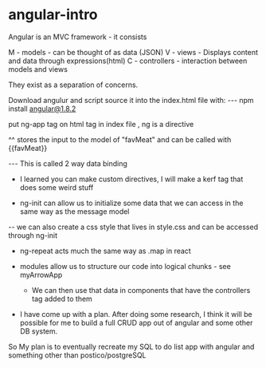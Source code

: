 # angular-intro

Angular is an MVC framework - it consists 

M - models - can be thought of as data (JSON)
V - views - Displays content and data through expressions(html)
C - controllers - interaction between models and views

They exist as a separation of concerns.

Download angulur and script source it into the index.html file with:
--- npm install angular@1.8.2

put ng-app tag on html tag in index file , ng is a directive

^^ stores the input to the model of "favMeat" and can be called with {{favMeat}}

--- This is called 2 way data binding

- I learned you can make custom directives, I will make a kerf tag that does some weird stuff

- ng-init can allow us to initialize some data that we can access in the same way as the message model

-- we can also create a css style that lives in style.css and can be accessed through ng-init

- ng-repeat acts much the same way as .map in react

- modules allow us to structure our code into logical chunks - see myArrowApp
    - We can then use that data in components that have the controllers tag added to them

- I have come up with a plan. After doing some research, I think it will be possible for me to build a full CRUD app out of angular and some other DB system.

So My plan is to eventually recreate my SQL to do list app with angular and something other than postico/postgreSQL